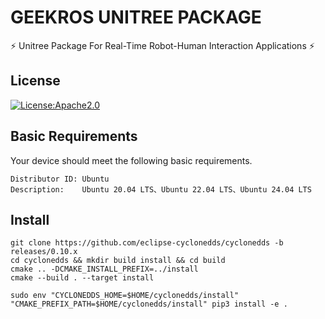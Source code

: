 # GEEKROS UNITREE PACKAGE

⚡ Unitree Package For Real-Time Robot-Human Interaction Applications ⚡

## License

[![License:Apache2.0](https://img.shields.io/badge/License-Apache2.0-yellow.svg)](https://opensource.org/licenses/Apache2.0)

## Basic Requirements

Your device should meet the following basic requirements.

```shell
Distributor ID: Ubuntu
Description:    Ubuntu 20.04 LTS、Ubuntu 22.04 LTS、Ubuntu 24.04 LTS
```

## Install

```shell
git clone https://github.com/eclipse-cyclonedds/cyclonedds -b releases/0.10.x
cd cyclonedds && mkdir build install && cd build
cmake .. -DCMAKE_INSTALL_PREFIX=../install
cmake --build . --target install

sudo env "CYCLONEDDS_HOME=$HOME/cyclonedds/install" "CMAKE_PREFIX_PATH=$HOME/cyclonedds/install" pip3 install -e .
```
